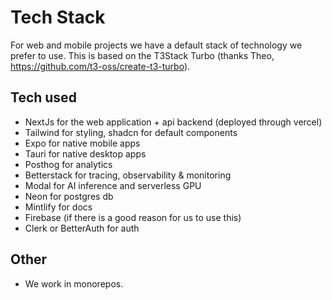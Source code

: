 # Tech Stack
For web and mobile projects we have a default stack of technology we prefer to use. This is based on the T3Stack Turbo (thanks Theo, https://github.com/t3-oss/create-t3-turbo).

## Tech used
- NextJs for the web application + api backend (deployed through vercel)
- Tailwind for styling, shadcn for default components
- Expo for native mobile apps
- Tauri for native desktop apps
- Posthog for analytics
- Betterstack for tracing, observability & monitoring
- Modal for AI inference and serverless GPU
- Neon for postgres db
- Mintlify for docs
- Firebase (if there is a good reason for us to use this)
- Clerk or BetterAuth for auth

## Other
- We work in monorepos.